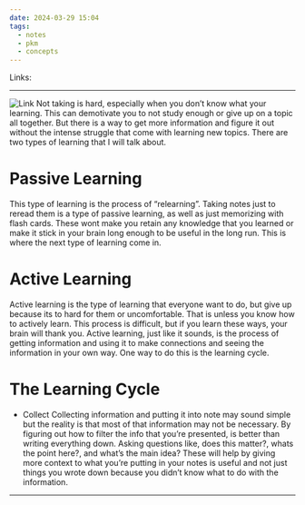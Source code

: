 ```yaml
---
date: 2024-03-29 15:04
tags:
  - notes
  - pkm
  - concepts
---
```

Links: 

---
![Link](https://youtu.be/4RkWiNO3iq8?si=VEKtQCXSo0C0JWs1)
Not taking is hard, especially when you don’t know what your learning. This can demotivate you to not study enough or give up on a topic all together. But there is a way to get more information and figure it out without the intense struggle that come with learning new topics. There are two types of learning that I will talk about.
# Passive Learning
This type of learning is the process of “relearning”. Taking notes just to reread them is a type of passive learning, as well as just memorizing with flash cards. These wont make you retain any knowledge that you learned or make it stick in your brain long enough to be useful in the long run. This is where the next type of learning come in.
# Active Learning
Active learning is the type of learning that everyone want to do, but give up because its to hard for them or uncomfortable. That is unless you know how to actively learn. This process is difficult, but if you learn these ways, your brain will thank you. Active learning, just like it sounds, is the process of getting information and using it to make connections and seeing the information in your own way. One way to do this is the learning cycle.
# The Learning Cycle
- Collect
	Collecting information and putting it into note may sound simple but the reality is that most of that information may not be necessary. By figuring out how to filter the info that you’re presented, is better than writing everything down. Asking questions like, does this matter?, whats the point here?, and what’s the main idea? These will help by giving more context to what you’re putting in your notes is useful and not just things you wrote down because you didn’t know what to do with the information.

---
